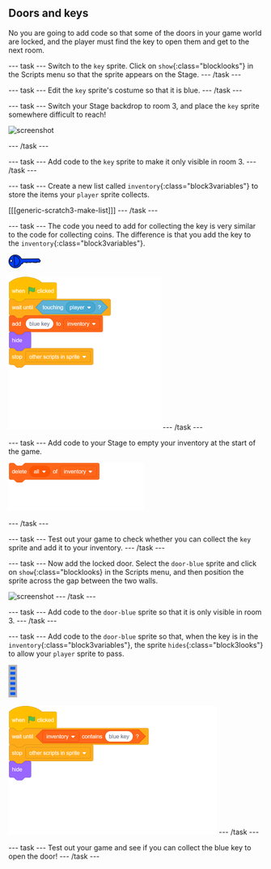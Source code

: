 ## Doors and keys

No you are going to add code so that some of the doors in your game world are locked, and the player must find the key to open them and get to the next room.

--- task ---
Switch to the `key` sprite. Click on `show`{:class="blocklooks"} in the Scripts menu so that the sprite appears on the Stage.
--- /task ---

--- task ---
Edit the `key` sprite's costume so that it is blue.
--- /task ---

--- task ---
Switch your Stage backdrop to room 3, and place the `key` sprite somewhere difficult to reach!

 ![screenshot](images/world-key.png)

--- /task ---

--- task ---
Add code to the `key` sprite to make it only visible in room 3.
--- /task ---

--- task ---
Create a new list called `inventory`{:class="block3variables"} to store the items your `player` sprite collects.

[[[generic-scratch3-make-list]]]
--- /task ---

--- task ---
The code you need to add for collecting the key is very similar to the code for collecting coins. The difference is that you add the key to the `inventory`{:class="block3variables"}.

![key](images/key.png)

![blocks_1545307889_3872206](images/blocks_1545307889_3872206.png)
--- /task ---

--- task ---
Add code to your Stage to empty your inventory at the start of the game.

![blocks_1545307890_4889996](images/blocks_1545307890_4889996.png)

--- /task ---

--- task ---
Test out your game to check whether you can collect the `key` sprite and add it to your inventory.
--- /task ---

--- task ---
Now add the locked door. Select the `door-blue` sprite and click on `show`{:class="blocklooks} in the Scripts menu, and then position the sprite across the gap between the two walls.

![screenshot](images/world-door.png)
--- /task ---

--- task ---
Add code to the `door-blue` sprite so that it is only visible in room 3.
--- /task ---

--- task ---
Add code to the `door-blue` sprite so that, when the key is in the `inventory`{:class="block3variables"}, the sprite `hides`{:class="block3looks"} to allow your `player` sprite to pass.

![door](images/door.png)

![blocks_1545307891_563894](images/blocks_1545307891_563894.png)
--- /task ---

--- task ---
Test out your game and see if you can collect the blue key to open the door!
--- /task ---
